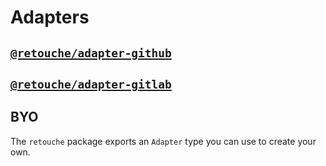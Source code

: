 # Adapters

## [`@retouche/adapter-github`](https://npmjs.com/@retouche/adapter-github)

## [`@retouche/adapter-gitlab`](https://npmjs.com/@retouche/adapter-gitlab)

## BYO

The `retouche` package exports an `Adapter` type you can use to create your own.
